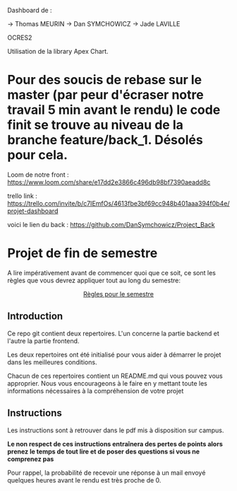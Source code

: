 Dashboard de :

-> Thomas MEURIN
-> Dan SYMCHOWICZ
-> Jade LAVILLE

OCRES2

Utilisation de la library Apex Chart. 

# Pour des soucis de rebase sur le master (par peur d'écraser notre travail 5 min avant le rendu) le code finit se trouve au niveau de la branche feature/back_1. Désolés pour cela.

Loom de notre front : https://www.loom.com/share/e17dd2e3866c496db98bf7390aeadd8c

trello link : https://trello.com/invite/b/c7IEmfOs/4613fbe3bf69cc948b401aaa394f0b4e/projet-dashboard

voici le lien du back : https://github.com/DanSymchowicz/Project_Back



# Projet de fin de semestre

A lire impérativement avant de commencer quoi que ce soit, ce sont les règles que vous devrez appliquer tout au long du semestre:

<p align="center">
 <a href="https://github.com/clementAC/Instructions-Technologies-Web-OCRES-Ing4/blob/master/README.md">Règles pour le semestre</a>
</p>

## Introduction

Ce repo git contient deux repertoires. L'un concerne la partie backend et l'autre la partie frontend.

Les deux repertoires ont été initialisé pour vous aider à démarrer le projet dans les meilleures conditions.

Chacun de ces repertoires contient un README.md qui vous pouvez vous approprier. Nous vous encourageons à le faire en y mettant toute les informations nécessaires à la compréhension de votre projet

## Instructions

Les instructions sont à retrouver dans le pdf mis à disposition sur campus.

**Le non respect de ces instructions entraînera des pertes de points alors prenez le temps de tout lire et de poser des questions si vous ne comprenez pas**

Pour rappel, la probabilité de recevoir une réponse à un mail envoyé quelques heures avant le rendu est très proche de 0.
